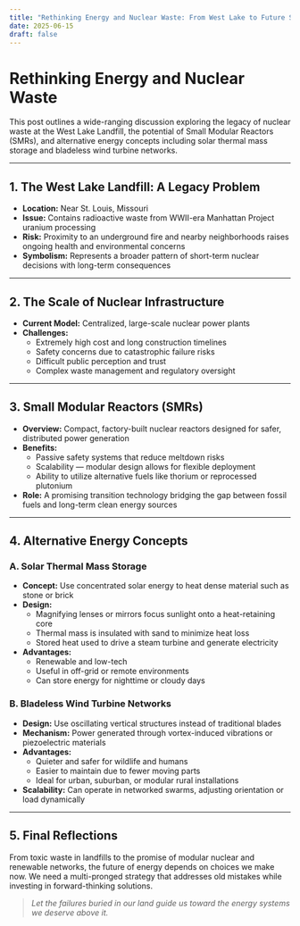 ```yaml
---
title: "Rethinking Energy and Nuclear Waste: From West Lake to Future Solutions"
date: 2025-06-15
draft: false
---
```


# Rethinking Energy and Nuclear Waste

This post outlines a wide-ranging discussion exploring the legacy of nuclear waste at the West Lake Landfill, the potential of Small Modular Reactors (SMRs), and alternative energy concepts including solar thermal mass storage and bladeless wind turbine networks.

---

## 1. The West Lake Landfill: A Legacy Problem

- **Location:** Near St. Louis, Missouri  
- **Issue:** Contains radioactive waste from WWII-era Manhattan Project uranium processing  
- **Risk:** Proximity to an underground fire and nearby neighborhoods raises ongoing health and environmental concerns  
- **Symbolism:** Represents a broader pattern of short-term nuclear decisions with long-term consequences  

---

## 2. The Scale of Nuclear Infrastructure

- **Current Model:** Centralized, large-scale nuclear power plants  
- **Challenges:**  
  - Extremely high cost and long construction timelines  
  - Safety concerns due to catastrophic failure risks  
  - Difficult public perception and trust  
  - Complex waste management and regulatory oversight  

---

## 3. Small Modular Reactors (SMRs)

- **Overview:** Compact, factory-built nuclear reactors designed for safer, distributed power generation  
- **Benefits:**  
  - Passive safety systems that reduce meltdown risks  
  - Scalability — modular design allows for flexible deployment  
  - Ability to utilize alternative fuels like thorium or reprocessed plutonium  
- **Role:** A promising transition technology bridging the gap between fossil fuels and long-term clean energy sources  

---

## 4. Alternative Energy Concepts

### A. Solar Thermal Mass Storage

- **Concept:** Use concentrated solar energy to heat dense material such as stone or brick  
- **Design:**  
  - Magnifying lenses or mirrors focus sunlight onto a heat-retaining core  
  - Thermal mass is insulated with sand to minimize heat loss  
  - Stored heat used to drive a steam turbine and generate electricity  
- **Advantages:**  
  - Renewable and low-tech  
  - Useful in off-grid or remote environments  
  - Can store energy for nighttime or cloudy days  

### B. Bladeless Wind Turbine Networks

- **Design:** Use oscillating vertical structures instead of traditional blades  
- **Mechanism:** Power generated through vortex-induced vibrations or piezoelectric materials  
- **Advantages:**  
  - Quieter and safer for wildlife and humans  
  - Easier to maintain due to fewer moving parts  
  - Ideal for urban, suburban, or modular rural installations  
- **Scalability:** Can operate in networked swarms, adjusting orientation or load dynamically  

---

## 5. Final Reflections

From toxic waste in landfills to the promise of modular nuclear and renewable networks, the future of energy depends on choices we make now. We need a multi-pronged strategy that addresses old mistakes while investing in forward-thinking solutions.

> *Let the failures buried in our land guide us toward the energy systems we deserve above it.*
